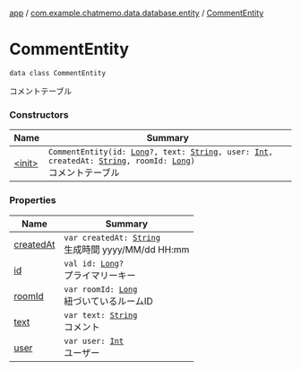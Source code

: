 [app](../../index.md) / [com.example.chatmemo.data.database.entity](../index.md) / [CommentEntity](./index.md)

# CommentEntity

`data class CommentEntity`

コメントテーブル

### Constructors

| Name | Summary |
|---|---|
| [&lt;init&gt;](-init-.md) | `CommentEntity(id: `[`Long`](https://kotlinlang.org/api/latest/jvm/stdlib/kotlin/-long/index.html)`?, text: `[`String`](https://kotlinlang.org/api/latest/jvm/stdlib/kotlin/-string/index.html)`, user: `[`Int`](https://kotlinlang.org/api/latest/jvm/stdlib/kotlin/-int/index.html)`, createdAt: `[`String`](https://kotlinlang.org/api/latest/jvm/stdlib/kotlin/-string/index.html)`, roomId: `[`Long`](https://kotlinlang.org/api/latest/jvm/stdlib/kotlin/-long/index.html)`)`<br>コメントテーブル |

### Properties

| Name | Summary |
|---|---|
| [createdAt](created-at.md) | `var createdAt: `[`String`](https://kotlinlang.org/api/latest/jvm/stdlib/kotlin/-string/index.html)<br>生成時間 yyyy/MM/dd HH:mm |
| [id](id.md) | `val id: `[`Long`](https://kotlinlang.org/api/latest/jvm/stdlib/kotlin/-long/index.html)`?`<br>プライマリーキー |
| [roomId](room-id.md) | `var roomId: `[`Long`](https://kotlinlang.org/api/latest/jvm/stdlib/kotlin/-long/index.html)<br>紐づいているルームID |
| [text](text.md) | `var text: `[`String`](https://kotlinlang.org/api/latest/jvm/stdlib/kotlin/-string/index.html)<br>コメント |
| [user](user.md) | `var user: `[`Int`](https://kotlinlang.org/api/latest/jvm/stdlib/kotlin/-int/index.html)<br>ユーザー |
